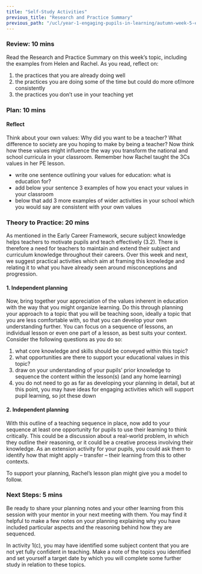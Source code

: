 ```yaml
---
title: "Self-Study Activities"
previous_title: "Research and Practice Summary"
previous_path: "/ucl/year-1-engaging-pupils-in-learning/autumn-week-5-ect-research-and-practice-summary"
---
```


### Review: 10 mins

Read the Research and Practice Summary on this week’s topic, including the examples from Helen and Rachel. As you read, reflect on:

1. the practices that you are already doing well
2. the practices you are doing some of the time but could do more of/more consistently
3. the practices you don’t use in your teaching yet

### Plan: 10 mins

#### Reflect

Think about your own values: Why did you want to be a teacher? What difference to society are you hoping to make by being a teacher? Now think how these values might influence the way you transform the national and school curricula in your classroom. Remember how Rachel taught the 3Cs values in her PE lesson.

- write one sentence outlining your values for education: what is education for?
- add below your sentence 3 examples of how you enact your values in your classroom
- below that add 3 more examples of wider activities in your school which you would say are consistent with your own values

### Theory to Practice: 20 mins

As mentioned in the Early Career Framework, secure subject knowledge helps teachers to motivate pupils and teach effectively (3.2). There is therefore a need for teachers to maintain and extend their subject and curriculum knowledge throughout their careers. Over this week and next, we suggest practical activities which aim at framing this knowledge and relating it to what you have already seen around misconceptions and progression.

#### 1. Independent planning

Now, bring together your appreciation of the values inherent in education with the way that you might organize learning. Do this through planning your approach to a topic that you will be teaching soon, ideally a topic that you are less comfortable with, so that you can develop your own understanding further. You can focus on a sequence of lessons, an individual lesson or even one part of a lesson, as best suits your context. Consider the following questions as you do so:

1. what core knowledge and skills should be conveyed within this topic?
2. what opportunities are there to support your educational values in this topic?
3. draw on your understanding of your pupils’ prior knowledge to sequence the content within the lesson(s) (and any home learning)
4. you do not need to go as far as developing your planning in detail, but at this point, you may have ideas for engaging activities which will support pupil learning, so jot these down

#### 2. Independent planning

With this outline of a teaching sequence in place, now add to your sequence at least one opportunity for pupils to use their learning to think critically. This could be a discussion about a real-world problem, in which they outline their reasoning, or it could be a creative process involving their knowledge. As an extension activity for your pupils, you could ask them to identify how that might apply – transfer – their learning from this to other contexts.

To support your planning, Rachel’s lesson plan might give you a model to follow.

### Next Steps: 5 mins

Be ready to share your planning notes and your other learning from this session with your mentor in your next meeting with them. You may find it helpful to make a few notes on your planning explaining why you have included particular aspects and the reasoning behind how they are sequenced.

In activity 1(c), you may have identified some subject content that you are not yet fully confident in teaching. Make a note of the topics you identified and set yourself a target date by which you will complete some further study in relation to these topics.

